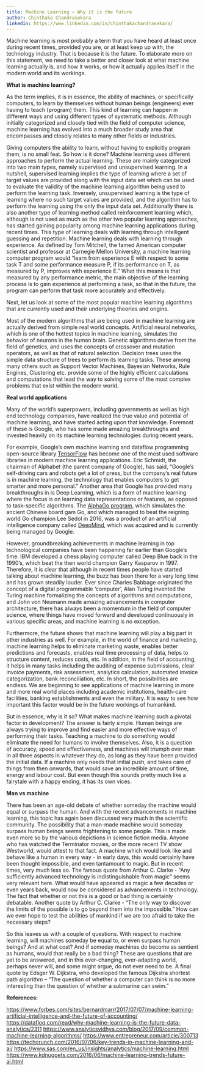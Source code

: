 ```yaml
---
title: Machine Learning – Why it is the future
author: Chinthaka Chandrasekara  
linkedin: https://www.linkedin.com/in/chinthakachandrasekara/
---
```


Machine learning is most probably a term that you have heard at least once during recent times, provided you are, or at least keep up with, the technology industry. That is because it is the future. To elaborate more on this statement, we need to take a better and closer look at what machine learning actually is, and how it works, or how it actually applies itself in the modern world and its workings.

**What is machine learning?**

As the term implies, it is in essence, the ability of machines, or specifically computers, to learn by themselves without human beings (engineers) ever having to teach (program) them. This kind of learning can happen in different ways and using different types of systematic methods.
Although initially categorized and closely tied with the field of computer science, machine learning has evolved into a much broader study area that encompasses and closely relates to many other fields or industries.

Giving computers the ability to learn, without having to explicitly program them, is no small feat. So how is it done? Machine learning uses different approaches to perform the actual learning. These are mainly categorized into two main types, namely supervised and unsupervised learning. In a nutshell, supervised learning implies the type of learning where a set of target values are provided along with the input data set which can be used to evaluate the validity of the machine learning algorithm being used to perform the learning task. Inversely, unsupervised learning is the type of learning where no such target values are provided, and the algorithm has to perform the learning using the only the input data set. Additionally there is also another type of learning method called reinforcement learning which, although is not used as much as the other two popular learning approaches, has started gaining popularity among machine learning applications during recent times. This type of learning deals with learning through intelligent guessing and repetition.
Machine learning deals with learning through experience. As defined by Tom Mitchell, the famed American computer scientist and professor at Carnegie Mellon University, a machine learning computer program would “learn from experience E with respect to some task T and some performance measure P, if its performance on T, as measured by P, improves with experience E.” What this means is that measured by any performance metric, the main objective of the learning process is to gain experience at performing a task, so that in the future, the program can perform that task more accurately and effectively.

Next, let us look at some of the most popular machine learning algorithms that are currently used and their underlying theories and origins.

Most of the modern algorithms that are being used in machine learning are actually derived from simple real world concepts. Artificial neural networks, which is one of the hottest topics in machine learning, simulates the behavior of neurons in the human brain. Genetic algorithms derive from the field of genetics, and uses the concepts of crossover and mutation operators, as well as that of natural selection. Decision trees uses the simple data structure of trees to perform its learning tasks. These among many others such as Support Vector Machines, Bayesian Networks, Rule Engines, Clustering etc. provide some of the highly efficient calculations and computations that lead the way to solving some of the most complex problems that exist within the modern world.

**Real world applications**

Many of the world’s superpowers, including governments as well as high end technology companies, have realized the true value and potential of machine learning, and have started acting upon that knowledge. Foremost of these is Google, who has some made amazing breakthroughs and invested heavily on its machine learning technologies during recent years.

For example, Google’s own machine learning and dataflow programming open-source library [TensorFlow](https://www.tensorflow.org/)  has become one of the most used software libraries in modern machine learning applications. Eric Schmidt, the chairman of Alphabet (the parent company of Google), has said, “Google’s self-driving cars and robots get a lot of press, but the company’s real future is in machine learning, the technology that enables computers to get smarter and more personal.” Another area that Google has provided many breakthroughs in is Deep Learning, which is a form of machine learning where the focus is on learning data representations or features, as opposed to task-specific algorithms. The [AlphaGo program](https://deepmind.com/research/alphago/), which simulates the ancient Chinese board gam Go, and which managed to beat the reigning world Go champion Lee Sedol in 2016, was a product of an artificial intelligence company called [DeepMind](https://deepmind.com/), which was acquired and is currently being managed by Google.

However, groundbreaking achievements in machine learning in top technological companies have been happening far earlier than Google’s time. IBM developed a chess playing computer called Deep Blue back in the 1990’s, which beat the then world champion Garry Kasparov in 1997. Therefore, it is clear that although in recent times people have started talking about machine learning, the buzz has been there for a very long time and has grown steadily louder. Ever since Charles Babbage originated the concept of a digital programmable ‘computer’, Alan Turing invented the Turing machine formalizing the concepts of algorithms and computations, and John von Neumann made amazing advancements in computer architecture, there has always been a momentum in the field of computer science, where things have moved forward and developed continuously in various specific areas, and machine learning is no exception.

Furthermore, the future shows that machine learning will play a big part in other industries as well. For example, in the world of finance and marketing, machine learning helps to eliminate marketing waste, enables better predictions and forecasts, enables real time processing of data, helps to structure content, reduces costs, etc. In addition, in the field of accounting, it helps in many tasks including the auditing of expense submissions, clear invoice payments, risk assessment, analytics calculation, automated invoice categorization, bank reconciliation, etc. In short, the possibilities are endless. We are beginning to see applications of machine learning in more and more real world places including academic institutions, health-care facilities, banking establishments and even the military. It is easy to see how important this factor would be in the future workings of humankind.

But in essence, why is it so? What makes machine learning such a pivotal factor in development? The answer is fairly simple. Human beings are always trying to improve and find easier and more effective ways of performing their tasks. Teaching a machine to do something would eliminate the need for humans to involve themselves. Also, it is a question of accuracy, speed and effectiveness, and machines will triumph over man in all three aspects in whatever they do, as long as they have been provided the initial data. If a machine only needs that initial push, and takes care of things from then onwards, that would save an incredible amount of time, energy and labour cost. But even though this sounds pretty much like a fairytale with a happy ending, it has its own vices.

**Man vs machine**

There has been an age-old debate of whether someday the machine would equal or surpass the human. And with the recent advancements in machine learning, this topic has again been discussed very much in the scientific community. The possibility that a man-made machine would someday surpass human beings seems frightening to some people. This is made even more so by the various depictions in science fiction media. Anyone who has watched the Terminator movies, or the more recent TV show Westworld, would attest to that fact. A machine which would look like and behave like a human in every way - in early days, this would certainly have been thought impossible, and even tantamount to magic. But in recent times, very much less so. The famous quote from Arthur C. Clarke - “Any sufficiently advanced technology is indistinguishable from magic” seems very relevant here. What would have appeared as magic a few decades or even years back, would now be considered as advancements in technology. The fact that whether or not this is a good or bad thing is certainly debatable. Another quote by Arthur C. Clarke - “The only way to discover the limits of the possible is to go beyond them into the impossible.” How can we ever hope to test the abilities of mankind if we are too afraid to take the necessary steps? 

So this leaves us with a couple of questions. With respect to machine learning, will machines someday be equal to, or even surpass human beings? And at what cost? And if someday machines do become as sentient as humans, would that really be a bad thing? These are questions that are yet to be answered, and in this ever-changing, ever-adapting world, perhaps never will, and some might argue, do not ever need to be. A final quote by Edsger W. Dijkstra, who developed the famous Dijkstra shortest path algorithm – “The question of whether a computer can think is no more interesting than the question of whether a submarine can swim.”

**References:**

https://www.forbes.com/sites/bernardmarr/2017/07/07/machine-learning-artificial-intelligence-and-the-future-of-accounting/
https://datafloq.com/read/why-machine-learning-is-the-future-data-analytics/2311
https://www.analyticsvidhya.com/blog/2017/09/common-machine-learning-algorithms/
https://www.entrepreneur.com/article/300713
https://techcrunch.com/2016/07/06/key-trends-in-machine-learning-and-ai/ 
https://www.sas.com/en_us/insights/analytics/machine-learning.html
https://www.kdnuggets.com/2016/06/machine-learning-trends-future-ai.html


